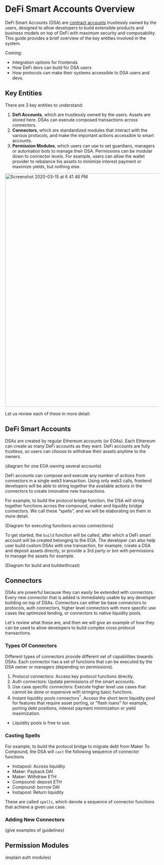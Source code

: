 # DeFi Smart Accounts Overview
DeFi Smart Accounts (DSA) are [contract accounts](https://medium.com/@markmuskardin/mastering-the-fundamentals-of-ethereum-for-new-blockchain-devs-part-iii-wallets-keys-and-4cd3175b535b) trustlessly owned by the users, designed to allow developers to build extensible products and business models on top of DeFi with maximum security and composability. This guide provides a brief overview of the key entities involved in the system. 

Coming:
- Integration options for frontends
- How DeFi devs can build for DSA users
- How protocols can make their systems accessible to DSA users and devs.

## Key Entities
There are 3 key entities to understand:

1. **Defi Accounts**, which are trustlessly owned by the users. Assets are stored here. DSAs can execute composed transactions across connectors.
2. **Connectors**, which are standardized modules that interact with the various protocols, and make the important actions accessible to smart accounts. 
3. **Permission Modules**, which users can use to set guardians, managers or automation bots to manage their DSA. Permissions can be modular down to connector levels. For example, users can allow the wallet provider to rebalance his assets to minimize interest payment or maximize yields, but nothing else. 

<img width="763" alt="Screenshot 2020-03-15 at 6 41 46 PM" src="https://user-images.githubusercontent.com/173707/76699907-d7f9aa80-66ec-11ea-8bb1-d7d508ef44e0.png">

Let us review each of these in more detail:

## DeFi Smart Accounts
DSAs are created by regular Ethereum accounts (or EOAs). Each Ethereum can create as many DeFi accounts as they want. DeFi accounts are fully trustless, so users can choose to withdraw their assets anytime to the owners.

(diagram for one EOA owning several accounts)

DeFi accounts can compose and execute any number of actions from connectors in a single web3 transaction. Using only web3 calls, frontend developers will be able to string together the available actions in the connectors to create innovative new transactions.

For example, to build the protocol bridge function, the DSA will string together functions across the compound, maker and liquidity bridge connectors. We call these “spells”, and we will be elaborating on them in more detail.

(Diagram for executing functions across connections)

To get started, the `build` function will be called, after which a DeFi smart account will be created belonging to the EOA. The developer can also help user build custom DSAs with one transaction, for example, create a DSA and deposit assets directly, or provide a 3rd party or bot with permissions to manage the assets for example.

(Diagram for build and buildwithcast)

## Connectors
DSAs are powerful because they can easily be extended with connectors. Every new connector that is added is immediately usable by any developer building on top of DSAs. Connectors can either be base connectors to protocols, auth connectors, higher level connectors with more specific use cases like optimized lending, or connectors to native liquidity pools. 

Let's review what these are, and then we will give an example of how they can be used to allow developers to build complex cross protocol transactions. 

### Types Of Connectors
Different types of connectors provide different set of capabilities towards DSAs. Each connector has a set of functions that can be executed by the DSA owner or managers (depending on permissions).

1. Protocol connectors: Access key protocol functions directly. 
2. Auth connectors: Update permissions of the smart accounts.
3. Use case specific connectors: Execute higher level use cases that cannot be done or expensive with stringing basic functions. 
4. Instant liquidity pools connectors<sup>*</sup>: Access the short term liquidity pool for features that require asset porting, or "flash loans" for example, porting debt positions, interest payment minimization or yield maximization. 

* Liquidity pools is free to use.

### Casting Spells
For example, to build the protocol bridge to migrate debt from Maker To Compound, the DSA will `cast` the following sequence of connector functions

- Instapool: Access liquidity
- Maker: Payback DAI 
- Maker: Withdraw ETH 
- Compound: deposit ETH 
- Compound: borrow DAI 
- Instapool: Return liquidity

These are called `spells`, which denote a sequence of connector functions that achieve a given use case.

### Adding New Connectors
(give examples of guidelines)

## Permission Modules 
(explain auth modules)
